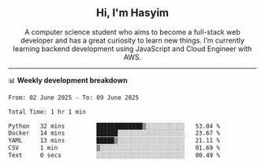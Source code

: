 <h2 align="center">Hi, I'm Hasyim</h2>

<p align="center">A computer science student who aims to become a full-stack web developer and has a great curiosity to learn new things. I’m currently learning backend development using JavaScript and Cloud Engineer with AWS.</p>

---

📊 **Weekly development breakdown**

<!--START_SECTION:waka-->

```txt
From: 02 June 2025 - To: 09 June 2025

Total Time: 1 hr 1 min

Python   32 mins         █████████████▒░░░░░░░░░░░   53.04 %
Docker   14 mins         ██████░░░░░░░░░░░░░░░░░░░   23.67 %
YAML     13 mins         █████▒░░░░░░░░░░░░░░░░░░░   21.11 %
CSV      1 min           ▒░░░░░░░░░░░░░░░░░░░░░░░░   01.69 %
Text     0 secs          ░░░░░░░░░░░░░░░░░░░░░░░░░   00.49 %
```

<!--END_SECTION:waka-->

<!-- - You can reach me on **hasyim11c@gmail.com** -->
